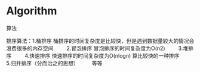 # Algorithm
算法

排序算法：1.桶排序 桶排序的时间复杂度是比较快，但是遇到数据量较大的情况会浪费很多的内存空间
         2.冒泡排序 冒泡排序的时间复杂度为O(n2)
         3.堆排序
         4.快速排序 快速排序的时间复杂度为O(nlogn) 算比较快的一种排序
         5.归并排序（分而治之的思想）
         等等

